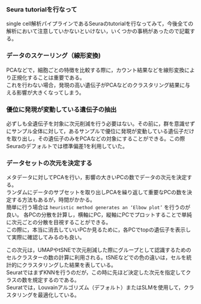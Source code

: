 ### Seura tutorialを行なって
single cell解析パイプラインであるSeuraのtutorialを行なってみて，今後全ての解析において注意していかないといけない，いくつかの事柄があったので記載する。  

### データのスケーリング（線形変換)
PCAなどで，細胞ごとの特徴を比較する際に，カウント結果などを線形変換により正規化することは重要である。  
これを行わない場合，発現の高い遺伝子がPCAなどのクラスタリング結果に与える影響が大きくなってしまう。  

### 優位に発現が変動している遺伝子の抽出  
必ずしも全遺伝子を対象に次元削減を行う必要はない。その前に，群を意識せずにサンプル全体に対して，あるサンプルで優位に発現が変動している遺伝子だけを取り出し，その遺伝子のみをPCAなどの対象にすることができる。この際Seuraのデフォルトでは標準偏差1を利用していた。

### データセットの次元を決定する
メタデータに対してPCAを行い，影響の大きいPCの数でデータの次元を決定する。  
ランダムにデータのサブセットを取り出しPCAを繰り返して重要なPCの数を決定する方法もあるが，時間がかかる。  
簡単に行う場合は ```heuristic method generates an ‘Elbow plot’``` を行うのが良い。
各PCの分散を計算し，横軸にPC，縦軸にPCでプロットすることで単純に次元ごとの分散を目視することができる。  
この際に，本当に消去していいPCか見るために，各PCでtopの遺伝子を表示して実際に確認してみるのも良い。  

この次元は，UMAPやtSNEで次元削減した際にグループとして認識するためのセルクラスターの数の計算に利用される。tSNEなどでの色の違いは，セルを統計的にクラスタリングした結果を表している。  
SeuratではまずKNNを行うのだが，この時に先ほど決定した次元を指定してクラスの数を規定するのである。    
Seuratでは，Louvainアルゴリズム（デフォルト）またはSLMを使用して，クラスタリングを最適化している。  

###


